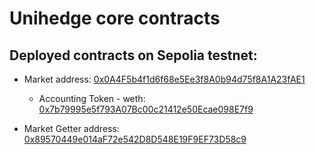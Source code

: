 # Unihedge core contracts
## Deployed contracts on Sepolia testnet:

* Market address: [0x0A4F5b4f1d6f68e5Ee3f8A0b94d75f8A1A23fAE1](https://sepolia.etherscan.io/address/0x0A4F5b4f1d6f68e5Ee3f8A0b94d75f8A1A23fAE1)
    * Accounting Token - weth: [0x7b79995e5f793A07Bc00c21412e50Ecae098E7f9](https://sepolia.etherscan.io/address/0x7b79995e5f793A07Bc00c21412e50Ecae098E7f9)

* Market Getter address: [0x89570449e014aF72e542D8D548E19F9EF73D58c9](https://polygonscan.com/address/0x89570449e014aF72e542D8D548E19F9EF73D58c9)